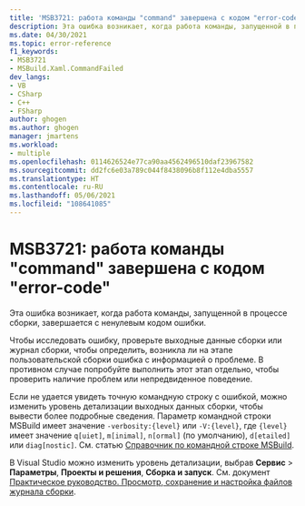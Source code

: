 ```yaml
---
title: 'MSB3721: работа команды "command" завершена с кодом "error-code"'
description: Эта ошибка возникает, когда работа команды, запущенной в процессе сборки, завершается с ненулевым кодом ошибки.
ms.date: 04/30/2021
ms.topic: error-reference
f1_keywords:
- MSB3721
- MSBuild.Xaml.CommandFailed
dev_langs:
- VB
- CSharp
- C++
- FSharp
author: ghogen
ms.author: ghogen
manager: jmartens
ms.workload:
- multiple
ms.openlocfilehash: 0114626524e77ca90aa4562496510daf23967582
ms.sourcegitcommit: dd2fc6e03a789c044f8438096b8f112e4dba5557
ms.translationtype: HT
ms.contentlocale: ru-RU
ms.lasthandoff: 05/06/2021
ms.locfileid: "108641085"
---
```

# <a name="msb3721-the-command-command-exited-with-code-error-code"></a>MSB3721: работа команды "command" завершена с кодом "error-code"

Эта ошибка возникает, когда работа команды, запущенной в процессе сборки, завершается с ненулевым кодом ошибки.

Чтобы исследовать ошибку, проверьте выходные данные сборки или журнал сборки, чтобы определить, возникла ли на этапе пользовательской сборки ошибка с информацией о проблеме. В противном случае попробуйте выполнить этот этап отдельно, чтобы проверить наличие проблем или непредвиденное поведение.

Если не удается увидеть точную командную строку с ошибкой, можно изменить уровень детализации выходных данных сборки, чтобы вывести более подробные сведения. Параметр командной строки MSBuild имеет значение `-verbosity:{level}` или `-V:{level}`, где `{level}` имеет значение `q[uiet]`, `m[inimal]`, `n[ormal]` (по умолчанию), `d[etailed]` или `diag[nostic]`. См. статью [Справочник по командной строке MSBuild](../msbuild-command-line-reference.md).

В Visual Studio можно изменить уровень детализации, выбрав **Сервис** > **Параметры**, **Проекты и решения**, **Сборка и запуск**. См. документ [Практическое руководство. Просмотр, сохранение и настройка файлов журнала сборки](../../ide/how-to-view-save-and-configure-build-log-files.md#to-change-the-amount-of-information-included-in-the-build-log).
